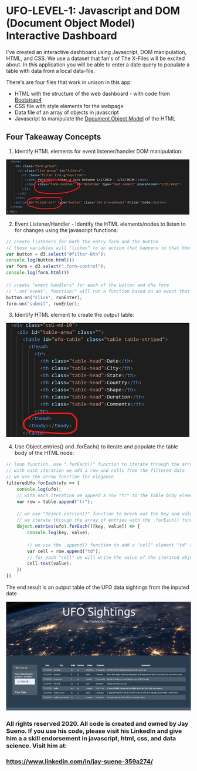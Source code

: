 # UFO-LEVEL-1: Javascript and DOM (Document Object Model) Interactive Dashboard

I've created an interactive dashboard using Javascript, DOM manipulation, HTML, and CSS. We use a dataset that fan's of The X-Files will be excited about. In this application you will be able to enter a date query to populate a table with data from a local data-file.

There's are four files that work in unison in this app: 
* HTML with the structure of the web dashboard - with code from [Bootstrap4](https://getbootstrap.com/)
* CSS file with style elements for the webpage
* Data file of an array of objects in javascript
* Javascript to manipulate the [Document Object Model](https://www.w3.org/TR/REC-DOM-Level-1/introduction.html) of the HTML

## Four Takeaway Concepts

1. Identify HTML elements for event listener/handler DOM manipulation:

![html_dom_listener](UFO-level-1/static/images/html-screenshot.jpg)

2. Event Listener/Handler - Identify the HTML elements/nodes to listen to for changes using the javascript functions:
```javascript
// create listeners for both the entry form and the button
// these variables will "listen" to an action that happens to that html element
var button = d3.select("#filter-btn");
console.log(button.html())
var form = d3.select(".form-control");
console.log(form.html())

// create "event handlers" for each of the button and the form
// ".on('event', function)" will run a function based on an event that happens with the listener variable
button.on("click", runEnter);
form.on("submit", runEnter);
``` 

3. Identify HTML element to create the output table:

![table-body-element](UFO-level-1/static/images/tbody-screenshot.jpg)

4. Use Object.entries() and .forEach() to iterate and populate the table body of the HTML node:
```javascript
// loop function. use ".forEach()" function to iterate through the array of objects
// with each iteration we add a row and cells from the filtered data
// we use the arrow function for elegance 
filteredUfo.forEach(ufo => {
    console.log(ufo);
    // with each iteration we append a row "tr" to the table body element/node and store it as a variable "row"
    var row = table.append("tr");

    // we use "Object.entries()" function to break out the key and value of each entry in the object
    // we iterate through the array of entries with the .forEach() function to populate the HTML table with our script
    Object.entries(ufo).forEach(([key, value]) => {
        console.log(key, value);

        // we use the .append() function to add a "cell" element "td" to the row
        var cell = row.append("td");
        // for each "cell" we will write the value of the iterated object "value"
        cell.text(value);
    })
})
```

The end result is an output table of the UFO data sightings from the inputed date 

![web-table](UFO-level-1/static/images/web-table.jpg)





### All rights reserved 2020. All code is created and owned by Jay Sueno. If you use his code, please visit his LinkedIn and give him a a skill endorsement in javascript, html, css, and data science. Visit him at:

### https://www.linkedin.com/in/jay-sueno-359a274/
